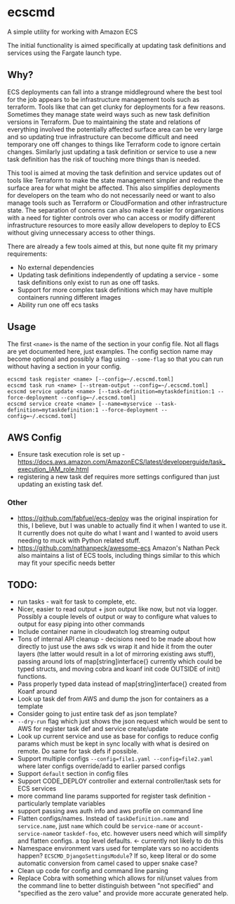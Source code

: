 # ecscmd
A simple utility for working with Amazon ECS

The initial functionality is aimed specifically at updating task definitions and services using the Fargate launch type.

## Why?
ECS deployments can fall into a strange middleground where the best tool for the job appears to be infrastructure management tools such as terraform. Tools like that can get clunky for deployments for a few reasons. Sometimes they manage state weird ways such as new task definition versions in Terraform. Due to maintaining the state and relations of everything involved the potentially affected surface area can be very large and so updating true infrastructure can become difficult and need temporary one off changes to things like Terraform code to ignore certain changes. Similarly just updating a task definition or service to use a new task definition has the risk of touching more things than is needed.

This tool is aimed at moving the task definition and service updates out of tools like Terraform to make the state management simpler and reduce the surface area for what might be affected. This also simplifies deployments for developers on the team who do not necessarily need or want to also manage tools such as Terraform or CloudFormation and other infrastructure state. The separation of concerns can also make it easier for organizations with a need for tighter controls over who can access or modify different infrastructure resources to more easily allow developers to deploy to ECS without giving unnecessary access to other things.

There are already a few tools aimed at this, but none quite fit my primary requirements:
* No external dependencies
* Updating task definitions independently of updating a service - some task definitions only exist to run as one off tasks.
* Support for more complex task definitions which may have multiple containers running different images
* Ability run one off ecs tasks

## Usage
The first `<name>` is the name of the section in your config file. Not all flags are yet documented here, just examples. The config section name may become optional and possibly a flag using `--some-flag` so that you can run without having a section in your config.
```
ecscmd task register <name> [--config=~/.ecscmd.toml]
ecscmd task run <name> [--stream-output --config=~/.ecscmd.toml]
ecscmd service update <name> [--task-definition=mytaskdefinition:1 --force-deployment --config=~/.ecscmd.toml]
ecscmd service create <name> [--name=myservice --task-definition=mytaskdefinition:1 --force-deployment --config=~/.ecscmd.toml]
```

## AWS Config
* Ensure task execution role is set up - https://docs.aws.amazon.com/AmazonECS/latest/developerguide/task_execution_IAM_role.html
* registering a new task def requires more settings configured than just updating an existing task def.


### Other
* https://github.com/fabfuel/ecs-deploy was the original inspiration for this, I believe, but I was unable to actually find it when I wanted to use it. It currently does not quite do what I want and I wanted to avoid users needing to muck with Python related stuff.
* https://github.com/nathanpeck/awesome-ecs Amazon's Nathan Peck also maintains a list of ECS tools, including things similar to this which may fit your specific needs better

## TODO:
* run tasks - wait for task to complete, etc.
* Nicer, easier to read output + json output like now, but not via logger. Possibly a couple levels of output or way to configure what values to output for easy piping into other commands
* Include container name in cloudwatch log streaming output
* Tons of internal API cleanup - decisions need to be made about how directly to just use the aws sdk vs wrap it and hide it from the outer layers (the latter would result in a lot of mirroring existing aws stuff), passing around lots of map[string]interface{} currently which could be typed structs, and moving cobra and koanf init code OUTSIDE of init() functions.
* Pass properly typed data instead of map[string]interface{} created from Koanf around
* Look up task def from AWS and dump the json for containers as a template
* Consider going to just entire task def as json template?
* `--dry-run` flag which just shows the json request which would be sent to AWS for register task def and service create/update
* Look up current service and use as base for configs to reduce config params which must be kept in sync locally with what is desired on remote. Do same for task defs if possible.
* Support multiple configs `--config=file1.yaml --config=file2.yaml` where later configs override/add to earlier parsed configs
* Support `default` section in config files
* Support CODE_DEPLOY controller and external controller/task sets for ECS services
* more command line params supported for register task definition - particularly template variables
* support passing aws auth info and aws profile on command line
* Flatten configs/names. Instead of `taskDefinition.name` and `service.name`, just `name` which could be `service-name` or `account-service-name`or `taskdef-foo`, etc. however users need which will simplify and flatten configs.
 a top level defaults. <- currently not likely to do this
* Namespace environment vars used for template vars so no accidents happen?  `ECSCMD_DjangoSettingsModule`? If so, keep literal or do some automatic conversion from camel cased to upper snake case?
* Clean up code for config and command line parsing
* Replace Cobra with something which allows for nil/unset values from the command line to better distinguish between "not specified" and "specified as the zero value" and provide more accurate generated help.
